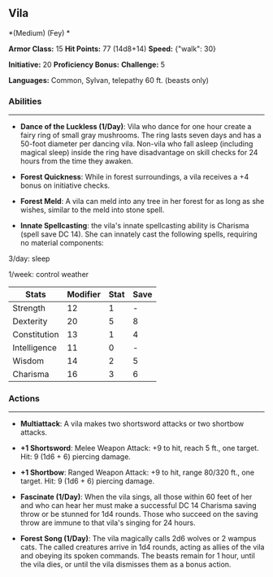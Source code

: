 ## Vila
*(Medium) (Fey) *

**Armor Class:** 15
**Hit Points:** 77 (14d8+14)
**Speed:** {"walk": 30}

**Initiative:** 20
**Proficiency Bonus:**
**Challenge:** 5

**Languages:** Common, Sylvan, telepathy 60 ft. (beasts only)

### Abilities
 --- 
- **Dance of the Luckless (1/Day)**: Vila who dance for one hour create a fairy ring of small gray mushrooms. The ring lasts seven days and has a 50-foot diameter per dancing vila. Non-vila who fall asleep (including magical sleep) inside the ring have disadvantage on skill checks for 24 hours from the time they awaken.

- **Forest Quickness**: While in forest surroundings, a vila receives a +4 bonus on initiative checks.

- **Forest Meld**: A vila can meld into any tree in her forest for as long as she wishes, similar to the meld into stone spell.

- **Innate Spellcasting**: the vila's innate spellcasting ability is Charisma (spell save DC 14). She can innately cast the following spells, requiring no material components:

3/day: sleep

1/week: control weather



| Stats | Modifier | Stat | Save
| ---- | ---- | ---- | ---- |
| Strength | 12 | 1 | - |
| Dexterity | 20 | 5 | 8 |
| Constitution | 13 | 1 | 4 |
| Intelligence | 11 | 0 | - |
| Wisdom | 14 | 2 | 5 |
| Charisma | 16 | 3 | 6 |

### Actions
 --- 
- **Multiattack**: A vila makes two shortsword attacks or two shortbow attacks.

- **+1 Shortsword**: Melee Weapon Attack: +9 to hit, reach 5 ft., one target. Hit: 9 (1d6 + 6) piercing damage.

- **+1 Shortbow**: Ranged Weapon Attack: +9 to hit, range 80/320 ft., one target. Hit: 9 (1d6 + 6) piercing damage.

- **Fascinate (1/Day)**: When the vila sings, all those within 60 feet of her and who can hear her must make a successful DC 14 Charisma saving throw or be stunned for 1d4 rounds. Those who succeed on the saving throw are immune to that vila's singing for 24 hours.

- **Forest Song (1/Day)**: The vila magically calls 2d6 wolves or 2 wampus cats. The called creatures arrive in 1d4 rounds, acting as allies of the vila and obeying its spoken commands. The beasts remain for 1 hour, until the vila dies, or until the vila dismisses them as a bonus action.


